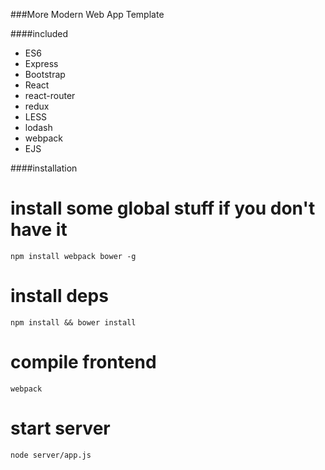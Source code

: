 ###More Modern Web App Template

####included
* ES6
* Express
* Bootstrap
* React
* react-router
* redux
* LESS
* lodash
* webpack
* EJS


####installation

# install some global stuff if you don't have it
    npm install webpack bower -g

# install deps
    npm install && bower install

# compile frontend
    webpack

# start server
    node server/app.js
